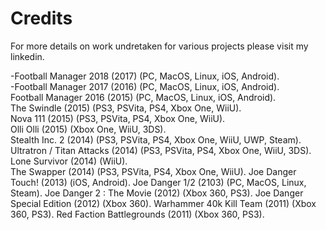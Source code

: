 # Credits

For more details on work undretaken for various projects please visit my linkedin.

-Football Manager 2018 (2017) (PC, MacOS, Linux, iOS, Android).   
-Football Manager 2017 (2016) (PC, MacOS, Linux, iOS, Android).   
Football Manager 2016 (2015) (PC, MacOS, Linux, iOS, Android).  
The Swindle (2015) (PS3, PSVita, PS4, Xbox One, WiiU).  
Nova 111 (2015) (PS3, PSVita, PS4, Xbox One, WiiU).  
Olli Olli (2015) (Xbox One, WiiU, 3DS).  
Stealth Inc. 2 (2014) (PS3, PSVita, PS4, Xbox One, WiiU, UWP, Steam).  
Ultratron / Titan Attacks (2014) (PS3, PSVita, PS4, Xbox One, WiiU, 3DS).  
Lone Survivor (2014) (WiiU).   
The Swapper (2014) (PS3, PSVita, PS4, Xbox One, WiiU).
Joe Danger Touch! (2013) (iOS, Android).
Joe Danger 1/2 (2103) (PC, MacOS, Linux, Steam).
Joe Danger 2 : The Movie (2012) (Xbox 360, PS3). 
Joe Danger Special Edition (2012) (Xbox 360). 
Warhammer 40k Kill Team (2011) (Xbox 360, PS3). 
Red Faction Battlegrounds (2011) (Xbox 360, PS3). 



